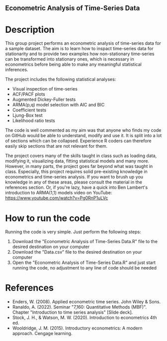 ## Econometric Analysis of Time-Series Data

# Description

This group project performs an econometric analysis of time-series data for a sample dataset. The aim is to learn how to inspact time-series data for stationarity and to provide two examples how non-stationary time-series can be transformed into stationary ones, which is necessary in econometrics before being able to make any meaningful statistical inferences.

The project includes the following statistical analyses:
* Visual inspection of time-series
* ACF/PACF plots
* Augmented Dickey-Fuller tests
* ARMA(p,q) model selection with AIC and BIC
* Coefficient tests
* Ljung-Box test
* Likelihood ratio tests

The code is well commented as my aim was that anyone who finds my code on GitHub would be able to understand, modify and use it. It is split into a lot of sections which can be collapsed. Experience R coders can therefore easily skip sections that are not relevant for them.

The project covers many of the skills taught in class such as loading data, modifying it, visualizing data, fitting statistical models and many more. However, in many parts, the project goes far beyond what was taught in class. Especially, this project requires solid pre-existing knowledge in econometrics and time-series analysis. If you want to brush up you knowledge in any of these areas, please consult the material in the references section. Or, if you're lazy, have a quick into Ben Lambert's introduction to ARMA(1,1) models video on YouTube: https://www.youtube.com/watch?v=Pg0RnP1uLVc

# How to run the code

Running the code is very simple. Just perform the following steps:
1) Download the "Econometric Analysis of Time-Series Data.R" file to the desired destination on your computer
2) Download the "Data.csv" file to the desired destination on your computer
3) Open the "Econometric Analysis of Time-Series Data.R" and just start running the code, no adjustment to any line of code should be needed

# References
* Enders, W. (2008). Applied econometric time series. John Wiley & Sons.
* Ranaldo, A. (2022). Seminar "7,160: Quantitative Methods (MBF)". Chapter "Introduction to time series analysis" [Slide deck].
* Stock, J. H., & Watson, M. W. (2020). Introduction to econometrics 4th ed.
* Wooldridge, J. M. (2015). Introductory econometrics: A modern approach. Cengage learning.
